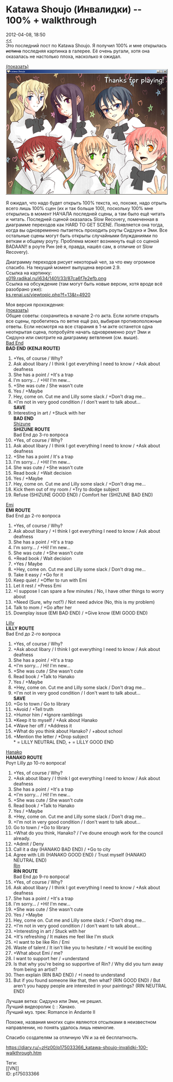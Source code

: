 Katawa Shoujo (Инвалидки) -- 100% + walkthrough
================================================

   
 2012-04-08, 18:50   
   [<<](Katawa%20Shoujo%20(Инвалидки)%20--%20Rin%20Good%20+%20Normal%20+%20Bad%20End)    
 Это последний пост по Katawa Shoujo. Я получил 100% и мне открылась  ~~истина~~  последняя картинка в галерее. Её очень ругали, хотя она оказалась не настолько плоха, насколько я ожидал.   
   
  [(показать)](https://zHz00.diary.ru/p175033366.htm?index=1#linkmore175033366m1)     ![](pics/9844e2d6a7a2.png)      
   
 Я ожидал, что надо будет открыть 100% текста, но, похоже, надо отрыть всего лишь 100% сцен (их и так больше 100), поскольку 100% мне открылись в момент НАЧАЛА последней сцены, а там было ещё читать и читать. Последней сценой оказалась Slow Recovery, помеченная в диаграмме переходов как HARD TO GET SCENE. Появляется она тогда, когда вы одновременно пытаетесь проходить роуты Сидзунэ и Эми. Все остальные сцены могут быть открыты случайными блужданиями по веткам и общему роуту. Проблема может возникнуть ещё со сценой BADAAN!! в роуте Рин (её я, правда, нашёл сам, в отличие от Slow Recovery).   
   
 Диаграмму переходов рисует некоторый чел, за что ему огромное спасибо. На текущий момент выпущена версия 2.9.   
 Ссылка на картинку:   
  [s019.radikal.ru/i634/1401/33/87ca6f7e2efb.png](pics/87ca6f7e2efb.png)    
 Ссылка на обсуждение (там могут быть новые версии, хотя вроде всё разобрано уже):   
  [ks.renai.us/viewtopic.php?f=13&t=4920](http://ks.renai.us/viewtopic.php?f=13&t=4920)    
   
 Моя версия прохождения:   
  [(показать)](https://zHz00.diary.ru/p175033366.htm?index=8#linkmore175033366m8)      
 Общие советы: сохранитесь в начале 2-го акта. Если хотите открыть все сцены, пробегитесь по ветке ещё раз, выбирая противоположные ответы. Если несмотря на все старания в 1-м акте останется одна неоткрытая сцена, попробуйте начать одновременно роут Эми и Сидзунэ или смотрите на диаграмму ветвления (см. выше).   
  [Bad End](https://zHz00.diary.ru/p175033366.htm?index=2#linkmore175033366m2)      
  **BAD END (KENJI ROUTE)**    
 1. +Yes, of course / Why?   
 2. Ask about libary / I think I got everything I need to know / +Ask about deafness   
 3. She has a point / +It's a trap   
 4. I'm sorry... / +Hi! I'm new...   
 5. +She was cute / She wasn't cute   
 6. Yes / +Maybe   
 7. Hey, come on. Cut me and Lilly some slack / +Don't drag me...   
 8. +I'm not in very good condition / I don't want to talk about...   
  **SAVE**    
 9. Interesting in art / +Stuck with her   
  **BAD END**      
  [Shizune](https://zHz00.diary.ru/p175033366.htm?index=3#linkmore175033366m3)      
  **SHIZUNE ROUTE**    
 Bad End до 3-го вопроса   
  1. +Yes, of course / Why?   
 2. Ask about libary / I think I got everything I need to know / +Ask about deafness    
 3. +She has a point / It's a trap   
 4. I'm sorry... / +Hi! I'm new...   
 5. She was cute / +She wasn't cute   
 6. Read book / +Wait decision   
 7. Yes / +Maybe   
 8. Hey, come on. Cut me and Lilly some slack / +Don't drag me...   
 9. Kick them out of my room / +Try to dodge subject   
 10. Refuse (SHIZUNE GOOD END) / Comfort her (SHIZUNE BAD END)   
     
  [Emi](https://zHz00.diary.ru/p175033366.htm?index=4#linkmore175033366m4)      
  **EMI ROUTE**    
 Bad End до 2-го вопроса   
  1. +Yes, of course / Why?    
 2. Ask about libary / +I think I got everything I need to know / Ask about deafness   
 3. She has a point / +It's a trap   
 4. I'm sorry... / +Hi! I'm new...   
 5. She was cute / +She wasn't cute   
 6. +Read book / Wait decision   
 7. +Yes / Maybe   
 8. +Hey, come on. Cut me and Lilly some slack / Don't drag me...   
 9. Take it easy / +Go for it   
 10. Keep quiet / +Offer to run with Emi   
 11. Let it rest / +Press Emi   
 12. +I suppose I can spare a few minutes / No, I have other things to worry about   
 13. +Need (Sure, why not?) / Not need advice (No, this is my problem)   
 14. Talk to mom / +Go after her   
 15. Downplay issue (EMI BAD END) / +Give know (EMI GOOD END)   
     
  [Lilly](https://zHz00.diary.ru/p175033366.htm?index=5#linkmore175033366m5)      
  **LILLY ROUTE**    
 Bad End до 2-го вопроса   
  1. +Yes, of course / Why?    
 2. +Ask about libary / I think I got everything I need to know / Ask about deafness   
 3. She has a point / +It's a trap   
 4. +I'm sorry... / Hi! I'm new...   
 5. +She was cute / She wasn't cute   
 6. Read book / +Talk to Hanako   
 7. Yes / +Maybe   
 8. +Hey, come on. Cut me and Lilly some slack / Don't drag me...   
 9. +I'm not in very good condition / I don't want to talk about...   
  **SAVE**    
 10. +Go to town / Go to library   
 11. \*Avoid / +Tell truth   
 12. +Humor him / \*Ignore ramblings   
 13. \*Keep it to myself / +Ask about Hanako   
 14. \*Wave her off / +Address it   
 15. \*What do you think about Hanako? / +about school   
 16. +Mention the letter / \*Drop subject   
 \* = LILLY NEUTRAL END, + = LILLY GOOD END   
     
  [Hanako](https://zHz00.diary.ru/p175033366.htm?index=6#linkmore175033366m6)      
  **HANAKO ROUTE**    
 Роут Lilly до 10-го вопроса!   
  1. +Yes, of course / Why?   
 2. +Ask about libary / I think I got everything I need to know / Ask about deafness   
 3. She has a point / +It's a trap   
 4. +I'm sorry... / Hi! I'm new...   
 5. +She was cute / She wasn't cute   
 6. Read book / +Talk to Hanako   
 7. Yes / +Maybe   
 8. +Hey, come on. Cut me and Lilly some slack / Don't drag me...   
 9. +I'm not in very good condition / I don't want to talk about...    
 10. Go to town / +Go to library   
 11. +What do you think, Hanako? / I've doune enough work for the council already.   
 12. +Admit / Deny   
 13. Call it a day (HANAKO BAD END) / +Go to city   
 14. Agree with Lilli (HANAKO GOOD END) / Trust myself (HANAKO NEUTRAL END)     
  [Rin](https://zHz00.diary.ru/p175033366.htm?index=7#linkmore175033366m7)      
  **RIN ROUTE**    
 Bad End до 9-го вопроса!   
  1. +Yes, of course / Why?   
 2. Ask about libary / I think I got everything I need to know / +Ask about deafness   
 3. She has a point / +It's a trap   
 4. I'm sorry... / +Hi! I'm new...   
 5. +She was cute / She wasn't cute   
 6. Yes / +Maybe   
 7. Hey, come on. Cut me and Lilly some slack / +Don't drag me...   
 8. +I'm not in very good condition / I don't want to talk about...    
 9. +Interesting in art / Stuck with her   
 10. +It's refreshing / It makes me feel like I'm stuck   
 11. +I want to be like Rin / Emi   
 12. Waste of talent / It isn't like you to hesitate / +It would be exciting   
 13. +What about Emi / me?   
 14. I want to support her / +understand   
 15. Is that why you're being so supportive of Rin? / Why did you turn away from being an artist?   
 16. Then explain (RIN BAD END) / +I need to understand   
 17. But if you found someone like that, then what? (RIN GOOD END) / But aren't you happy people are interested in your paintings? (RIN NEUTRAL END)   
     
     
   
 Лучшая ветка: Сидзунэ или Эми, не решил.   
 Лучший видеоролик (: : Ханако.   
 Лучший муз. трек: Romance in Andante II   
   
 Похоже, названия многих сцен являются отсылками в неизвестном направлении, но понять удалось лишь немногие.   
   
 Спасибо создателям за отличную VN и за её бесплатность.   
    
 <https://diary.ru/~zHz00/p175033366_katawa-shoujo-invalidki-100-walkthrough.htm>   
   
 Теги:   
 [[VN]]   
 ID: p175033366